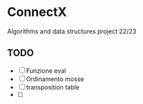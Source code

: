 # ConnectX
Algorithms and data structures project 22/23


## TODO

- [ ] Funzione eval
- [ ] Ordinamento mosse
- [ ] transposition table
- [ ] 